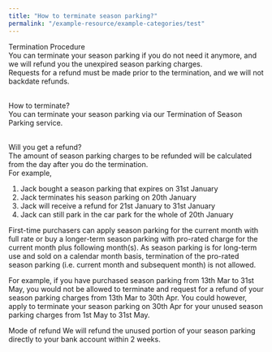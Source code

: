 ```yaml
---
title: "How to terminate season parking?"
permalink: "/example-resource/example-categories/test"
---
```

Termination Procedure
<br>You can terminate your season parking if you do not need it anymore, and we will refund you the unexpired season parking charges. 
<br>Requests for a refund must be made prior to the termination, and we will not backdate refunds. 

<br>How to terminate?
<br>You can terminate your season parking via our Termination of Season Parking service.

<br>Will you get a refund?
<br>The amount of season parking charges to be refunded will be calculated from the day after you do the termination. 
<br>For example, 
1. Jack bought a season parking that expires on 31st January
2. Jack terminates his season parking on 20th January
3. Jack will receive a refund for 21st January to 31st January
4. Jack can still park in the car park for the whole of 20th January

First-time purchasers can apply season parking for the current month with full rate or buy a longer-term season parking with pro-rated charge for the current month plus following month(s). As season parking is for long-term use and sold on a calendar month basis, termination of the pro-rated season parking (i.e. current month and subsequent month) is not allowed.

For example, if you have purchased season parking from 13th Mar to 31st May, you would not be allowed to terminate and request for a refund of your season parking charges from 13th Mar to 30th Apr. You could however, apply to terminate your season parking on 30th Apr for your unused season parking charges from 1st May to 31st May.

Mode of refund
We will refund the unused portion of your season parking directly to your bank account within 2 weeks.
